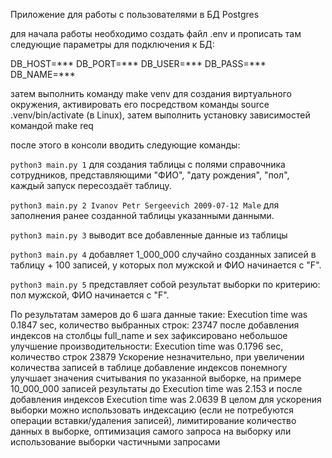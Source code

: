 Приложение для работы с пользователями в БД Postgres

для начала работы необходимо создать файл .env и прописать там следующие параметры для подключения к БД:

DB_HOST=***
DB_PORT=***
DB_USER=***
DB_PASS=***
DB_NAME=***

затем выполнить команду make venv для создания виртуального окружения, активировать его посредством команды source .venv/bin/activate (в Linux), затем выполнить установку зависимостей командой make req

после этого в консоли вводить следующие команды:

```python3 main.py 1``` для создания таблицы с полями справочника сотрудников, представляющими "ФИО", "дату рождения", "пол", каждый запуск пересоздаёт таблицу.

```python3 main.py 2 Ivanov Petr Sergeevich 2009-07-12 Male``` для заполнения ранее созданной таблицы указанными данными.

```python3 main.py 3``` выводит все добавленные данные из таблицы

```python3 main.py 4``` добавляет 1_000_000 случайно созданных записей в таблицу + 100 записей, у которых пол мужской и ФИО начинается с "F".

```python3 main.py 5``` представляет собой результат выборки по критерию: пол мужской, ФИО начинается с "F".


По результатам замеров до 6 шага данные такие: Execution time was 0.1847 sec, количество выбранных строк: 23747
после добавления индексов на столбцы full_name и sex зафиксировано небольшое улучшение производительности: Execution time was 0.1796 sec, количество строк 23879
Ускорение незначительно, при увеличении количества записей в таблице добавление индексов понемногу улучшает значения считывания по указанной выборке, на примере 10_000_000 записей результаты до Execution time was 2.153 и после добавления индексов Execution time was 2.0639
В целом для ускорения выборки можно использовать индексацию (если не потребуются операции вставки/удаления записей), лимитирование количество данных в выборке, оптимизация самого запроса на выборку или использование выборки частичными запросами 